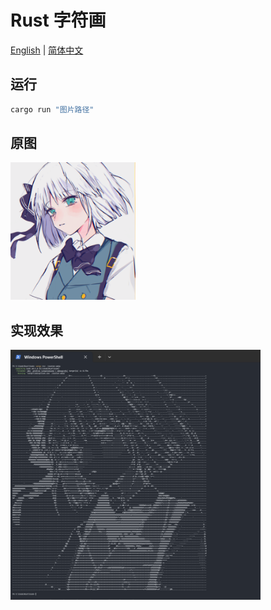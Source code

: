 # Rust 字符画
[English](README.md) | [简体中文](README-CN.md)
## 运行
```bash
cargo run "图片路径"
```
## 原图
<img src="avatar.webp" width="200" alt="avatar"/>

## 实现效果
<img src="demo.png" width="400" alt="demo">